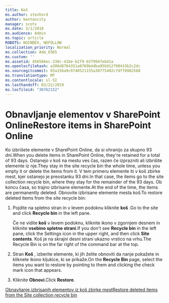 ```yaml
---
title: Koš
ms.author: stevhord
author: bentoncity
manager: scotv
ms.date: 3/1/2018
ms.audience: Admin
ms.topic: article
ROBOTS: NOINDEX, NOFOLLOW
localization_priority: Normal
ms.collection: Adm_O365
ms.custom: ''
ms.assetid: 456586ec-330c-41be-b2f9-65f9947eb41a
ms.openlocfilehash: a306d8764351a8769b4dba95b912f90433b2c2dc
ms.sourcegitcommit: 03a156a9c9740521155a30775492c7dff0982588
ms.translationtype: MT
ms.contentlocale: sl-SI
ms.lasthandoff: 03/22/2019
ms.locfileid: "30762152"
---
```

# <a name="restore-items-in-sharepoint-online"></a><span data-ttu-id="90ef5-102">Obnavljanje elementov v SharePoint Online</span><span class="sxs-lookup"><span data-stu-id="90ef5-102">Restore items in SharePoint Online</span></span>

<span data-ttu-id="90ef5-103">Ko izbrišete elemente v SharePoint Online, da si ohranijo za skupno 93 dni.</span><span class="sxs-lookup"><span data-stu-id="90ef5-103">When you delete items in SharePoint Online, they're retained for a total of 93 days.</span></span> <span data-ttu-id="90ef5-104">Ostanejo v koš na mestu ves čas, razen če izprazniti ali izbrišite elemente iz nje.</span><span class="sxs-lookup"><span data-stu-id="90ef5-104">They stay in the site recycle bin the whole time, unless you empty it or delete the items from it.</span></span> <span data-ttu-id="90ef5-105">V tem primeru elemente iti v koš zbirke mest, kjer ostanejo je preostanku 93 dni.</span><span class="sxs-lookup"><span data-stu-id="90ef5-105">In that case, the items go to the site collection recycle bin, where they stay for the remainder of the 93 days.</span></span> <span data-ttu-id="90ef5-106">Ob koncu časa, so trajno izbrisane elemente.</span><span class="sxs-lookup"><span data-stu-id="90ef5-106">At the end of the time, the items are permanently deleted.</span></span> <span data-ttu-id="90ef5-107">Obnovite izbrisane elemente mesta koš:</span><span class="sxs-lookup"><span data-stu-id="90ef5-107">To restore deleted items from the site recycle bin:</span></span>
  
1. <span data-ttu-id="90ef5-108">Pojdite na spletno stran in v levem podoknu kliknite **koš** .</span><span class="sxs-lookup"><span data-stu-id="90ef5-108">Go to the site and click **Recycle bin** in the left pane.</span></span> 
    
    <span data-ttu-id="90ef5-109">Če ne vidite **koš** v levem podoknu, kliknite ikono v zgornjem desnem in kliknite **vsebino spletne strani**.</span><span class="sxs-lookup"><span data-stu-id="90ef5-109">If you don't see **Recycle bin** in the left pane, click the Settings icon in the upper right, and then click **Site contents**.</span></span> <span data-ttu-id="90ef5-110">Koš je na skrajni desni strani ukazno vrstico na vrhu.</span><span class="sxs-lookup"><span data-stu-id="90ef5-110">The Recycle Bin is on the far right of the command bar at the top.</span></span>
    
2. <span data-ttu-id="90ef5-111">Stran **Koš** , izberite elemente, ki jih želite obnoviti da nanje pokažete in kliknete ikono kljukice, ki se prikaže.</span><span class="sxs-lookup"><span data-stu-id="90ef5-111">On the **Recycle Bin** page, select the items you want to restore by pointing to them and clicking the check mark icon that appears.</span></span> 
    
3. <span data-ttu-id="90ef5-112">Kliknite **Obnovi**.</span><span class="sxs-lookup"><span data-stu-id="90ef5-112">Click **Restore**.</span></span>
    
[<span data-ttu-id="90ef5-113">Obnavljanje izbrisanih elementov iz koš zbirke mest</span><span class="sxs-lookup"><span data-stu-id="90ef5-113">Restore deleted items from the Site collection recycle bin</span></span>](https://go.microsoft.com/fwlink/?linkid=866439)
  

